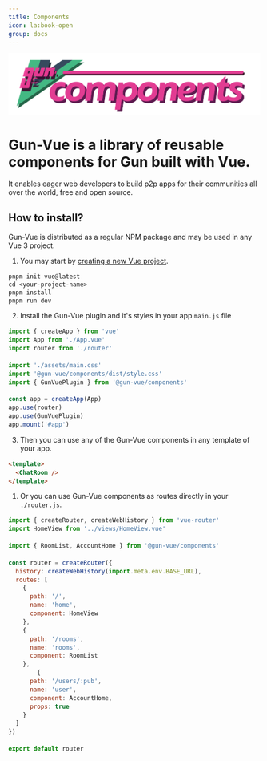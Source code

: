 ```yaml
---
title: Components
icon: la:book-open
group: docs
---
```


![](/components.svg)

# Gun-Vue is a library of reusable components for Gun built with Vue.

It enables eager web developers to build p2p apps for their communities all over the world, free and open source.

## How to install?

Gun-Vue is distributed as a regular NPM package and may be used in any Vue 3 project. 

1. You may start by [creating a new Vue project](https://vuejs.org/guide/quick-start.html).

```shell
pnpm init vue@latest
cd <your-project-name>
pnpm install
pnpm run dev
```
2. Install the Gun-Vue plugin and it's styles in your app `main.js` file

```js main.js
import { createApp } from 'vue'
import App from './App.vue'
import router from './router'

import './assets/main.css'
import '@gun-vue/components/dist/style.css'
import { GunVuePlugin } from '@gun-vue/components'

const app = createApp(App)
app.use(router)
app.use(GunVuePlugin)
app.mount('#app')

```

3. Then you can use any of the Gun-Vue components in any template of your app.

```html
<template>
  <ChatRoom />
</template>
```

1. Or you can use Gun-Vue components as routes directly in your `./router.js`.

```js
import { createRouter, createWebHistory } from 'vue-router'
import HomeView from '../views/HomeView.vue'

import { RoomList, AccountHome } from '@gun-vue/components'

const router = createRouter({
  history: createWebHistory(import.meta.env.BASE_URL),
  routes: [
    {
      path: '/',
      name: 'home',
      component: HomeView
    },
    {
      path: '/rooms',
      name: 'rooms',
      component: RoomList
    },
        {
      path: '/users/:pub',
      name: 'user',
      component: AccountHome,
      props: true
    }
  ]
})

export default router
```
